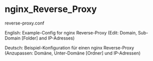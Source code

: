 # nginx_Reverse_Proxy
reverse-proxy.conf

English:
Example-Config for nginx Reverse-Proxy
(Edit: Domain, Sub-Domain [Folder] and IP-Adresses)

Deutsch:
Beispiel-Konfiguration für einen nginx Reverse-Proxy
(Anzupassen: Domäne, Unter-Domäne [Ordner] und IP-Adressen)
